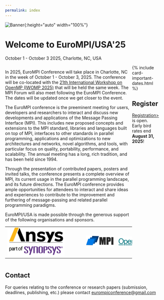 ```yaml
---
permalink: index
---
```


![Banner](/assets/Charlotte1.png){:height="auto" width="100%"} 
<!-- ![Banner](/assets/banner_hamburg.jpg){:height="auto" width="100%"} -->

<h1>Welcome to EuroMPI/USA'25</h1> 
  <p class="lead">October 1 - October 3 2025, Charlotte, NC, USA</p>


<div style="display: flex; flex-direction:row;">

  <div id="divtext" class="text-justify conference-text">


  <p>
  In 2025, EuroMPI Conference will take place in Charlotte, NC in the week of October 1 - October 3, 2025. The conference will be co-located with the <a href="https://www.iwomp.org">21th International Workshop on OpenMP (IWOMP 2025)</a> that will be held the same week. The MPI Forum will also meet following the EuroMPI Conference. The dates will be updated once we get closer to the event.
  </p>

  <p>
  The EuroMPI conference is the preeminent meeting for users, developers and researchers to interact and discuss new developments and applications of the Message Passing Interface (MPI). This includes new proposed concepts and extensions to the MPI standard, libraries and languages built on top of MPI, interfaces to other standards in parallel programming, applications and optimizations to new architectures and networks, novel algorithms, and tools, with particular focus on quality, portability, performance, and scalability. The annual meeting has a long, rich tradition, and has been held since 1994.
  </p>

  <p>
  Through the presentation of contributed papers, posters and invited talks, the conference presents a complete overview of MPI, its current usage in the parallel programming landscape, and its future directions. The EuroMPI conference provides ample opportunities for attendees to interact and share ideas and experiences to contribute to the improvement and furthering of message-passing and related parallel programming paradigms.
  </p>

<p>
EuroMPI/USA is made possible through the generous support of the following organisations and sponsors.
<table border="0">
  <tr>
    <td><img src="assets/ansys-sponsor-180.png" alt="Ansys" width="200" style="margin-right: 4cm"></td>
    <td><img src="assets/mpi-forum-logo.jpg" alt="MPI Forum" width="200" style="margin-left: 4em"></td>
    <td><img src="assets/sponsor-logo-openmp.png" alt="OpenMP ARB" width="200" style="margin-left: 4em"></td>
  </tr>
</table>
</p>
</div>

  <div id="divcard"> 
  {% include card-important-dates.html %}

  <div class="text-justify conference-text">
  <h2>Register</h2>
  <a href="https://eurompi.org/register">Registration></a> is open. Early bird rates end <b>August 31, 2025</b>!
  </div>
  </div>

</div>


<div class="text-justify conference-text">

<h2>Contact</h2>

<p>For queries relating to the conference or research papers (submission, deadlines, publishing, etc.) please contact <a href="eurompiconference@gmail.com">eurompiconference@gmail.com</a></p>

</div>


<!---
<div class="text-justify conference-text">

<h2>Sponsors</h2>
Thanks to our sponsors for their contribution to the success of the event.
<p> </p>

<div style="display: flex; flex-direction:row;">
    <div style="margin-left: 30px; margin-top: 30px"><img src="assets/HPE_logo.png" alt="HPE" width="190" height="170" /></div>
    <div style="margin-left: 150px;"><img src="assets/LOGO_CEA.png" alt="CEA" width="140" height="140" /></div>
    <div style="margin-left: 150px; margin-top: 40px"><img src="assets/University_of_Bristol_logo.png" alt="Univ" width="190" height="190" /></div>
</div>
</div>
--->
